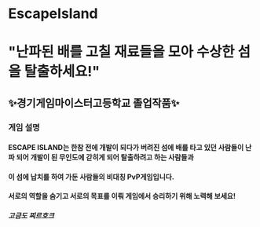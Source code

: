 # EscapeIsland  
# **"난파된 배를 고칠 재료들을 모아 수상한 섬을 탈출하세요!"**
## ✨경기게임마이스터고등학교 졸업작품✨

### 게임 설명  
#### ESCAPE ISLAND는 한참 전에 개발이 되다가 버려진 섬에 배를 타고 있던 사람들이 난파 되어 개발이 된 무인도에 갇히게 되어 탈출하려고 하는 사람들과
#### 이 섬에 납치를 하여 가둔 사람들의 비대칭 PvP게임입니다.
#### 서로의 역할을 숨기고 서로의 목표를 이뤄 게임에서 승리하기 위해 노력해 보세요!

##### 고금도 찌르호크
